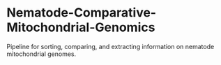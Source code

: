 # Nematode-Comparative-Mitochondrial-Genomics
Pipeline for sorting, comparing, and extracting information on nematode mitochondrial genomes.
